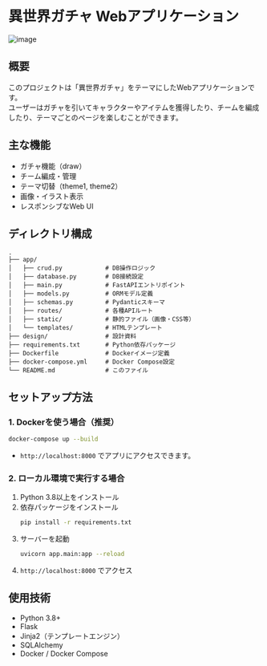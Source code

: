# 異世界ガチャ Webアプリケーション
![image](https://github.com/user-attachments/assets/f11b6356-c601-48b7-9d0b-949b83a8caee)

## 概要
このプロジェクトは「異世界ガチャ」をテーマにしたWebアプリケーションです。  
ユーザーはガチャを引いてキャラクターやアイテムを獲得したり、チームを編成したり、テーマごとのページを楽しむことができます。

## 主な機能
- ガチャ機能（draw）
- チーム編成・管理
- テーマ切替（theme1, theme2）
- 画像・イラスト表示
- レスポンシブなWeb UI

## ディレクトリ構成
```
.
├── app/
│   ├── crud.py            # DB操作ロジック
│   ├── database.py        # DB接続設定
│   ├── main.py            # FastAPIエントリポイント
│   ├── models.py          # ORMモデル定義
│   ├── schemas.py         # Pydanticスキーマ
│   ├── routes/            # 各種APIルート
│   ├── static/            # 静的ファイル（画像・CSS等）
│   └── templates/         # HTMLテンプレート
├── design/                # 設計資料
├── requirements.txt       # Python依存パッケージ
├── Dockerfile             # Dockerイメージ定義
├── docker-compose.yml     # Docker Compose設定
└── README.md              # このファイル
```

## セットアップ方法

### 1. Dockerを使う場合（推奨）
```bash
docker-compose up --build
```
- `http://localhost:8000` でアプリにアクセスできます。

### 2. ローカル環境で実行する場合
1. Python 3.8以上をインストール
2. 依存パッケージをインストール
    ```bash
    pip install -r requirements.txt
    ```
3. サーバーを起動
    ```bash
    uvicorn app.main:app --reload
    ```
4. `http://localhost:8000` でアクセス

## 使用技術
- Python 3.8+
- Flask
- Jinja2（テンプレートエンジン）
- SQLAlchemy
- Docker / Docker Compose



